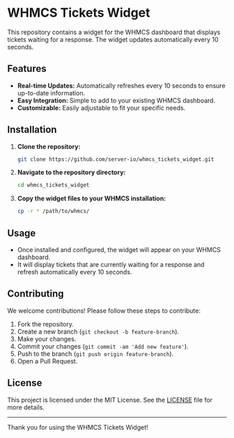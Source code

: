 # WHMCS Tickets Widget

This repository contains a widget for the WHMCS dashboard that displays tickets waiting for a response. The widget updates automatically every 10 seconds.

## Features

- **Real-time Updates:** Automatically refreshes every 10 seconds to ensure up-to-date information.
- **Easy Integration:** Simple to add to your existing WHMCS dashboard.
- **Customizable:** Easily adjustable to fit your specific needs.

## Installation

1. **Clone the repository:**

    ```bash
    git clone https://github.com/server-io/whmcs_tickets_widget.git
    ```

2. **Navigate to the repository directory:**

    ```bash
    cd whmcs_tickets_widget
    ```

3. **Copy the widget files to your WHMCS installation:**

    ```bash
    cp -r * /path/to/whmcs/
    ```

## Usage

- Once installed and configured, the widget will appear on your WHMCS dashboard.
- It will display tickets that are currently waiting for a response and refresh automatically every 10 seconds.

## Contributing

We welcome contributions! Please follow these steps to contribute:

1. Fork the repository.
2. Create a new branch (`git checkout -b feature-branch`).
3. Make your changes.
4. Commit your changes (`git commit -am 'Add new feature'`).
5. Push to the branch (`git push origin feature-branch`).
6. Open a Pull Request.

## License

This project is licensed under the MIT License. See the [LICENSE](LICENSE) file for more details.

---

Thank you for using the WHMCS Tickets Widget!

